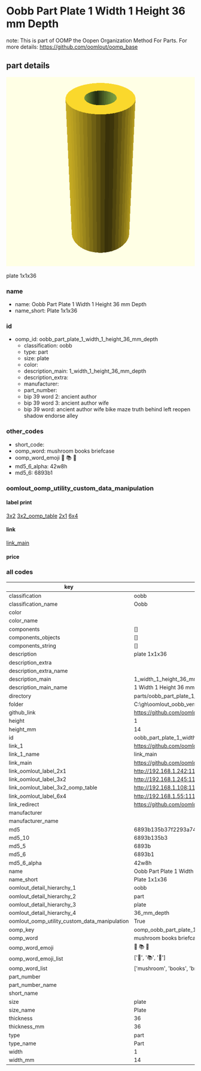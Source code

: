 # Oobb Part Plate 1 Width 1 Height 36 mm Depth  

note: This is part of OOMP the Oopen Organization Method For Parts. For more details: https://github.com/oomlout/oomp_base

##  part details
  

[![](3dpr.png)](3dpr.png)

plate 1x1x36



### name
* name: Oobb Part Plate 1 Width 1 Height 36 mm Depth
* name_short: Plate 1x1x36 
### id
* oomp_id: oobb_part_plate_1_width_1_height_36_mm_depth
  * classification: oobb
  * type: part
  * size: plate
  * color: 
  * description_main: 1_width_1_height_36_mm_depth
  * description_extra: 
  * manufacturer: 
  * part_number: 
  * bip 39 word 2: ancient author
  * bip 39 word 3: ancient author wife
  * bip 39 word: ancient author wife bike maze truth behind left reopen shadow endorse alley

### other_codes
* short_code: 
* oomp_word: mushroom books briefcase
* oomp_word_emoji :mushroom: :books: :briefcase:
* md5_6_alpha: 42w8h
* md5_6: 6893b1






### oomlout_oomp_utility_custom_data_manipulation
#### label print
[3x2](http://192.168.1.245:1112/?label=oomp%2042w8h)
[3x2_oomp_table](http://192.168.1.108:1112/?label=oomp%2042w8h)
[2x1](http://192.168.1.242:1112/?label=oomp%2042w8h)
[6x4](http://192.168.1.55:1112/?label=oomp%2042w8h)    

#### link

[link_main](https://github.com/oomlout/oomlout_oobb_version_4_generated_parts/tree/main/navigation_oomp/oobb/part/plate/1_width_1_height_36_mm_depth/part)                              

#### price







### all codes 
| key | value |  
| --- | --- |  
| classification | oobb |  
| classification_name | Oobb |  
| color |  |  
| color_name |  |  
| components | [] |  
| components_objects | [] |  
| components_string | [] |  
| description | plate 1x1x36 |  
| description_extra |  |  
| description_extra_name |  |  
| description_main | 1_width_1_height_36_mm_depth |  
| description_main_name | 1 Width 1 Height 36 mm Depth |  
| directory | parts/oobb_part_plate_1_width_1_height_36_mm_depth |  
| folder | C:\gh\oomlout_oobb_version_4_generated_parts\parts\oobb_part_plate_1_width_1_height_36_mm_depth |  
| github_link | https://github.com/oomlout/oomlout_oomp_part_src/tree/main/parts/oobb_part_plate_1_width_1_height_36_mm_depth |  
| height | 1 |  
| height_mm | 14 |  
| id | oobb_part_plate_1_width_1_height_36_mm_depth |  
| link_1 | https://github.com/oomlout/oomlout_oobb_version_4_generated_parts/tree/main/navigation_oomp/oobb/part/plate/1_width_1_height_36_mm_depth/part |  
| link_1_name | link_main |  
| link_main | https://github.com/oomlout/oomlout_oobb_version_4_generated_parts/tree/main/navigation_oomp/oobb/part/plate/1_width_1_height_36_mm_depth/part |  
| link_oomlout_label_2x1 | http://192.168.1.242:1112/?label=oomp%2042w8h |  
| link_oomlout_label_3x2 | http://192.168.1.245:1112/?label=oomp%2042w8h |  
| link_oomlout_label_3x2_oomp_table | http://192.168.1.108:1112/?label=oomp%2042w8h |  
| link_oomlout_label_6x4 | http://192.168.1.55:1112/?label=oomp%2042w8h |  
| link_redirect | https://github.com/oomlout/oomlout_oobb_version_4_generated_parts/tree/main/parts/oobb_plate_01_01_36 |  
| manufacturer |  |  
| manufacturer_name |  |  
| md5 | 6893b135b37f2293a744c163f5c3d844 |  
| md5_10 | 6893b135b3 |  
| md5_5 | 6893b |  
| md5_6 | 6893b1 |  
| md5_6_alpha | 42w8h |  
| name | Oobb Part Plate 1 Width 1 Height 36 mm Depth |  
| name_short | Plate 1x1x36  |  
| oomlout_detail_hierarchy_1 | oobb |  
| oomlout_detail_hierarchy_2 | part |  
| oomlout_detail_hierarchy_3 | plate |  
| oomlout_detail_hierarchy_4 | 36_mm_depth |  
| oomlout_oomp_utility_custom_data_manipulation | True |  
| oomp_key | oomp_oobb_part_plate_1_width_1_height_36_mm_depth |  
| oomp_word | mushroom books briefcase |  
| oomp_word_emoji | :mushroom: :books: :briefcase: |  
| oomp_word_emoji_list | [':mushroom:', ':books:', ':briefcase:'] |  
| oomp_word_list | ['mushroom', 'books', 'briefcase'] |  
| part_number |  |  
| part_number_name |  |  
| short_name |  |  
| size | plate |  
| size_name | Plate |  
| thickness | 36 |  
| thickness_mm | 36 |  
| type | part |  
| type_name | Part |  
| width | 1 |  
| width_mm | 14 |  

